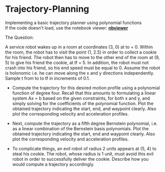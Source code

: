 # Trajectory-Planning
Implementing a basic trajectory planner using polynomial functions \
If the code doesn't load, use the notebook viewer: **[nbviewer](https://nbviewer.jupyter.org/github/BonJovi1/Trajectory-Planning/blob/master/code.ipynb)** 

The Question:

A service robot wakes up in a room at coordinates (3, 0) at to = 0. Within the room, the robot has to visit the point (1, 2.5) in order to collect a cookie for his friend. The robot then has to move to the other end of the room at (9, 5) to give his friend the cookie, at tf = 5. In addition, the robot must not crash into his friend, so his end speed must be equal to 0. Assume the robot is holonomic i.e. he can move along the x and y directions independently. Sample t from to to tf in increments of 0.1.

- Compute the trajectory for this desired motion profile using a polynomial function of degree four. Recall that this amounts to formulating a linear system Ax = b based on the given constraints, for both x and y, and simply solving for the coefficients of the polynomial function. Plot the obtained trajectory indicating the start, end, and waypoint clearly. Also plot the corresponding velocity and acceleration profiles.

- Next, compute the trajectory as a fifth degree Bernstein polynomial, i.e. as a linear combination of the Bernstein basis polynomials. Plot the obtained trajectory indicating the start, end and waypoint clearly. Also plot the corresponding velocity and acceleration profiles.

- To complicate things, an evil robot of radius 2 units appears at (5, 4) to steal his cookie. The robot, whose radius is 1 unit, must avoid this evil robot in order to successfully deliver the cookie. Describe how you would compute a trajectory accordingly. 
